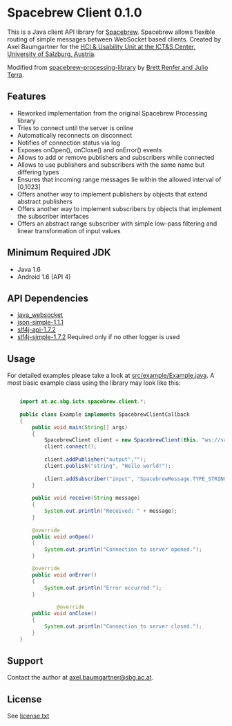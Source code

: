 # Spacebrew Client 0.1.0
This is a Java client API library for [Spacebrew](http://docs.spacebrew.cc/). Spacebrew allows flexible routing of simple messages between WebSocket based clients. Created by Axel Baumgartner for the [HCI & Usability Unit at the ICT&S Center, University of Salzburg, Austria](http://www.icts.sbg.ac.at).

Modified from [spacebrew-processing-library](http://labatrockwell.github.io/spacebrew-processing-library) by [Brett Renfer and Julio Terra](http://rockwellgroup.com/lab).

## Features
* Reworked implementation from the original Spacebrew Processing library
* Tries to connect until the server is online
* Automatically reconnects on disconnect
* Notifies of connection status via log
* Exposes onOpen(), onClose() and onError() events
* Allows to add or remove publishers and subscribers while connected
* Allows to use publishers and subscribers with the same name but differing types
* Ensures that incoming range messages lie within the allowed interval of [0,1023]
* Offers another way to implement publishers by objects that extend abstract publishers
* Offers another way to implement subscribers by objects that implement the subscriber interfaces
* Offers an abstract range subscriber with simple low-pass filtering and linear transformation of input values

## Minimum Required JDK
* Java 1.6
* Android 1.6 (API 4)

## API Dependencies
* [java_websocket](http://github.com/TooTallNate/Java-WebSocket)
* [json-simple-1.1.1](http://code.google.com/p/json-simple)
* [slf4j-api-1.7.2](http://www.slf4j.org)
* [slf4j-simple-1.7.2](http://www.slf4j.org) Required only if no other logger is used 

## Usage
For detailed examples please take a look at [src/example/Example.java](https://github.com/daaxel/SpacebrewClient/blob/master/src/example/Example.java). A most basic example class using the library may look like this:

```java

    import at.ac.sbg.icts.spacebrew.client.*;
    
    public class Example implements SpacebrewClientCallback
    {
        public void main(String[] args)
        {
            SpacebrewClient client = new SpacebrewClient(this, "ws://sandbox.spacebrew.cc:9000", "SpacebrewClient", "A simple Java client");
            client.connect();
    
            client.addPublisher("output","");
            client.publish("string", "Hello world!");
    
            client.addSubscriber("input", "SpacebrewMessage.TYPE_STRING", "receive");
        }
        
        public void receive(String message)
        {
            System.out.println("Received: " + message);
        }
        
        @override
        public void onOpen()
        {
            System.out.println("Connection to server opened.");
        }

        @override
        public void onError()
        {
            System.out.println("Error occurred.");
        }
        
                @override
        public void onClose()
        {
            System.out.println("Connection to server closed.");
        }
    }

```

## Support
Contact the author at <axel.baumgartner@sbg.ac.at>.

## License
See [license.txt](https://github.com/daaxel/SpacebrewClient/blob/master/license.txt)
